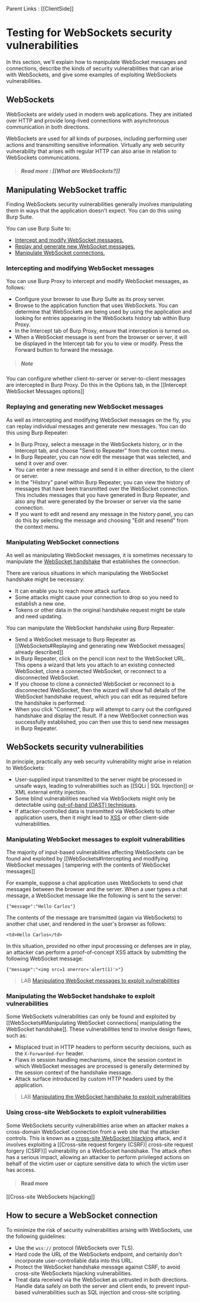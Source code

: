 Parent Links : [[ClientSide]]

# Testing for WebSockets security vulnerabilities

In this section, we'll explain how to manipulate WebSocket messages and connections, describe the kinds of security vulnerabilities that can arise with WebSockets, and give some examples of exploiting WebSockets vulnerabilities.

## WebSockets

WebSockets are widely used in modern web applications. They are initiated over HTTP and provide long-lived connections with asynchronous communication in both directions.

WebSockets are used for all kinds of purposes, including performing user actions and transmitting sensitive information. Virtually any web security vulnerability that arises with regular HTTP can also arise in relation to WebSockets communications.

>##### Read more : [[What are WebSockets?]]


## Manipulating WebSocket traffic

Finding WebSockets security vulnerabilities generally involves manipulating them in ways that the application doesn't expect. You can do this using Burp Suite.

You can use Burp Suite to:

-   [Intercept and modify WebSocket messages.](https://portswigger.net/web-security/websockets#intercepting-and-modifying-websocket-messages)
-   [Replay and generate new WebSocket messages.](https://portswigger.net/web-security/websockets#replaying-and-generating-new-websocket-messages)
-   [Manipulate WebSocket connections.](https://portswigger.net/web-security/websockets#manipulating-websocket-connections)

### Intercepting and modifying WebSocket messages

You can use Burp Proxy to intercept and modify WebSocket messages, as follows:

-   Configure your browser to use Burp Suite as its proxy server.
-   Browse to the application function that uses WebSockets. You can determine that WebSockets are being used by using the application and looking for entries appearing in the WebSockets history tab within Burp Proxy.
-   In the Intercept tab of Burp Proxy, ensure that interception is turned on.
-   When a WebSocket message is sent from the browser or server, it will be displayed in the Intercept tab for you to view or modify. Press the Forward button to forward the message.

>##### Note
>
You can configure whether client-to-server or server-to-client messages are intercepted in Burp Proxy. Do this in the Options tab, in the [[Intercept WebSocket Messages options]]

### Replaying and generating new WebSocket messages

As well as intercepting and modifying WebSocket messages on the fly, you can replay individual messages and generate new messages. You can do this using Burp Repeater:

-   In Burp Proxy, select a message in the WebSockets history, or in the Intercept tab, and choose "Send to Repeater" from the context menu.
-   In Burp Repeater, you can now edit the message that was selected, and send it over and over.
-   You can enter a new message and send it in either direction, to the client or server.
-   In the "History" panel within Burp Repeater, you can view the history of messages that have been transmitted over the WebSocket connection. This includes messages that you have generated in Burp Repeater, and also any that were generated by the browser or server via the same connection.
-   If you want to edit and resend any message in the history panel, you can do this by selecting the message and choosing "Edit and resend" from the context menu.


### Manipulating WebSocket connections

As well as manipulating WebSocket messages, it is sometimes necessary to manipulate the [WebSocket handshake](https://portswigger.net/web-security/websockets/what-are-websockets#how-are-websocket-connections-established) that establishes the connection.

There are various situations in which manipulating the WebSocket handshake might be necessary:

-   It can enable you to reach more attack surface.
-   Some attacks might cause your connection to drop so you need to establish a new one.
-   Tokens or other data in the original handshake request might be stale and need updating.

You can manipulate the WebSocket handshake using Burp Repeater:

-   Send a WebSocket message to Burp Repeater as [[WebSockets#Replaying and generating new WebSocket messages| already described]]
-   In Burp Repeater, click on the pencil icon next to the WebSocket URL. This opens a wizard that lets you attach to an existing connected WebSocket, clone a connected WebSocket, or reconnect to a disconnected WebSocket.
-   If you choose to clone a connected WebSocket or reconnect to a disconnected WebSocket, then the wizard will show full details of the WebSocket handshake request, which you can edit as required before the handshake is performed.
-   When you click "Connect", Burp will attempt to carry out the configured handshake and display the result. If a new WebSocket connection was successfully established, you can then use this to send new messages in Burp Repeater.


## WebSockets security vulnerabilities

In principle, practically any web security vulnerability might arise in relation to WebSockets:

-   User-supplied input transmitted to the server might be processed in unsafe ways, leading to vulnerabilities such as [[SQLi | SQL Injection]] or XML external entity injection.
-   Some blind vulnerabilities reached via WebSockets might only be detectable using [out-of-band (OAST) techniques](https://portswigger.net/blog/oast-out-of-band-application-security-testing).
-   If attacker-controlled data is transmitted via WebSockets to other application users, then it might lead to [XSS](https://portswigger.net/web-security/cross-site-scripting) or other client-side vulnerabilities.


### Manipulating WebSocket messages to exploit vulnerabilities

The majority of input-based vulnerabilities affecting WebSockets can be found and exploited by [[WebSockets#Intercepting and modifying WebSocket messages | tampering with the contents of WebSocket messages]]

For example, suppose a chat application uses WebSockets to send chat messages between the browser and the server. When a user types a chat message, a WebSocket message like the following is sent to the server:

`{"message":"Hello Carlos"}`

The contents of the message are transmitted (again via WebSockets) to another chat user, and rendered in the user's browser as follows:

`<td>Hello Carlos</td>`

In this situation, provided no other input processing or defenses are in play, an attacker can perform a proof-of-concept XSS attack by submitting the following WebSocket message:

`{"message":"<img src=1 onerror='alert(1)'>"}`

>LAB [Manipulating WebSocket messages to exploit vulnerabilities](https://portswigger.net/web-security/websockets/lab-manipulating-messages-to-exploit-vulnerabilities)


### Manipulating the WebSocket handshake to exploit vulnerabilities

Some WebSockets vulnerabilities can only be found and exploited by [[WebSockets#Manipulating WebSocket connections| manipulating the WebSocket handshake]]. These vulnerabilities tend to involve design flaws, such as:

-   Misplaced trust in HTTP headers to perform security decisions, such as the `X-Forwarded-For` header.
-   Flaws in session handling mechanisms, since the session context in which WebSocket messages are processed is generally determined by the session context of the handshake message.
-   Attack surface introduced by custom HTTP headers used by the application.

>LAB [Manipulating the WebSocket handshake to exploit vulnerabilities](https://portswigger.net/web-security/websockets/lab-manipulating-handshake-to-exploit-vulnerabilities)


### Using cross-site WebSockets to exploit vulnerabilities

Some WebSockets security vulnerabilities arise when an attacker makes a cross-domain WebSocket connection from a web site that the attacker controls. This is known as a [cross-site WebSocket hijacking](https://portswigger.net/web-security/websockets/cross-site-websocket-hijacking) attack, and it involves exploiting a [[Cross-site request forgery (CSRF)| cross-site request forgery (CSRF)]] vulnerability on a WebSocket handshake. The attack often has a serious impact, allowing an attacker to perform privileged actions on behalf of the victim user or capture sensitive data to which the victim user has access.

>#### Read more
>
[[Cross-site WebSockets hijacking]]


## How to secure a WebSocket connection

To minimize the risk of security vulnerabilities arising with WebSockets, use the following guidelines:

-   Use the `wss://` protocol (WebSockets over TLS).
-   Hard code the URL of the WebSockets endpoint, and certainly don't incorporate user-controllable data into this URL.
-   Protect the WebSocket handshake message against CSRF, to avoid cross-site WebSockets hijacking vulnerabilities.
-   Treat data received via the WebSocket as untrusted in both directions. Handle data safely on both the server and client ends, to prevent input-based vulnerabilities such as SQL injection and cross-site scripting.